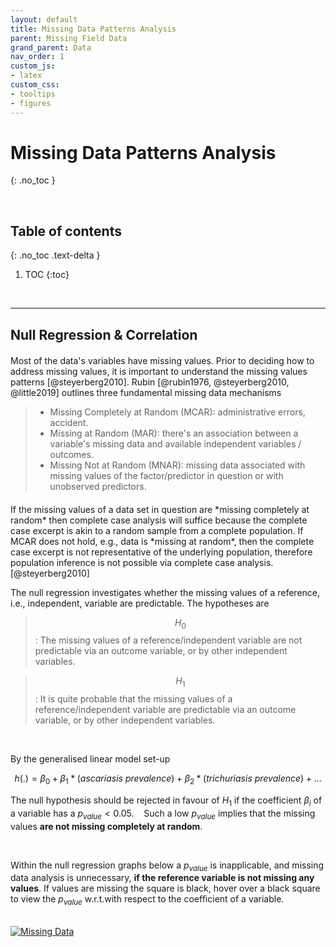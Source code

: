 ```yaml
---
layout: default
title: Missing Data Patterns Analysis
parent: Missing Field Data
grand_parent: Data
nav_order: 1
custom_js:
- latex 
custom_css:
- tooltips
- figures
---
```


# Missing Data Patterns Analysis
{: .no_toc }

<br>

## Table of contents
{: .no_toc .text-delta }

1. TOC
{:toc}

<br>

---

## Null Regression & Correlation

<p style="margin-top: 20px; margin-bottom: 10px">
Most of the data's variables have missing values.  Prior to deciding how to address missing values, it is important to understand the 
missing values patterns [@steyerberg2010]. Rubin [@rubin1976, @steyerberg2010, @little2019] outlines three fundamental missing data 
mechanisms
</p>

> * Missing Completely at Random (MCAR): administrative errors, accident.
> * Missing at Random (MAR): there's an association between a variable's missing data and available independent variables / outcomes.
> * Missing Not at Random (MNAR): missing data associated with missing values of the factor/predictor in question or with unobserved predictors.

<p style="margin-top: 20px; margin-bottom: 5px">
If the missing values of a data set in question are *missing completely at random* then complete case analysis will suffice 
because the complete case excerpt is akin to a random sample from a complete population.  If MCAR does not hold, e.g., 
data is *missing at random*, then the complete case excerpt is not representative of the underlying population, therefore population 
inference is not possible via complete case analysis. [@steyerberg2010]
</p>

The null regression investigates whether the missing values of a reference, i.e., independent, variable are 
predictable.  The hypotheses are

> $$H_{0}$$: The missing values of a reference/independent variable are not predictable via an outcome variable, or 
> by other independent variables.

> $$H_{1}$$: It is quite probable that the missing values of a reference/independent variable are predictable via 
> an outcome variable, or by other independent variables.

<br>

By the generalised linear model set-up

$$h(.) = \beta_{0} + \beta_{1}*(\textit{ascariasis prevalence}) + \beta_{2}*(\textit{trichuriasis prevalence}) + \ldots $$

The null hypothesis should be rejected in favour of $H_{1}$ if the coefficient $\beta_{i}$ of a variable 
has a $p_{value} < 0.05$.&nbsp; &nbsp; Such a low $p_{value}$ implies that the missing values 
**are not missing completely at random**.

<br>

Within the null regression graphs below a $p_{value}$ is inapplicable, and missing data analysis is 
unnecessary, **if the reference variable is not missing any values**.  If values are missing the square is black, hover 
over a black square to view the $p_{value}$ <span class="tooltip">w.r.t.<span class="tooltiptext">with respect to</span></span> 
the coefficient of a variable.

<br>

<div class='tableauPlaceholder' id='viz1658092680967' style='position: relative'>
<noscript><a href='#'><img alt='Missing Data ' src='https:&#47;&#47;public.tableau.com&#47;static&#47;images&#47;Mi&#47;MissingData_16579829908770&#47;MissingData&#47;1_rss.png' style='border: none' /></a></noscript>
<object class='tableauViz'  style='display:none;'>
<param name='host_url' value='https%3A%2F%2Fpublic.tableau.com%2F' /> 
<param name='embed_code_version' value='3' /> 
<param name='site_root' value='' />
<param name='name' value='MissingData_16579829908770&#47;MissingData' />
<param name='tabs' value='no' /><param name='toolbar' value='yes' />
<param name='static_image' value='https:&#47;&#47;public.tableau.com&#47;static&#47;images&#47;Mi&#47;MissingData_16579829908770&#47;MissingData&#47;1.png' /> 
<param name='animate_transition' value='yes' />
<param name='display_static_image' value='yes' />
<param name='display_spinner' value='yes' />
<param name='display_overlay' value='yes' />
<param name='display_count' value='yes' />
<param name='language' value='en-GB' />
<param name='filter' value='publish=yes' />
</object></div>                
<script type='text/javascript'>                    
var divElement = document.getElementById('viz1658092680967');                    
var vizElement = divElement.getElementsByTagName('object')[0];                    
vizElement.style.width='600px';vizElement.style.height='1127px';                    
var scriptElement = document.createElement('script');                    
scriptElement.src = 'https://public.tableau.com/javascripts/api/viz_v1.js';                    
vizElement.parentNode.insertBefore(scriptElement, vizElement);                
</script>

<br>
<br>
<br>
<br>


